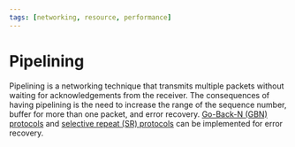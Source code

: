 ```yaml
---
tags: [networking, resource, performance]
---
```


# Pipelining

Pipelining is a networking technique that transmits multiple packets without
waiting for acknowledgements from the receiver. The consequences of having
pipelining is the need to increase the range of the sequence number, buffer for
more than one packet, and error recovery. [Go-Back-N (GBN) protocols](202303141912.md)
and [selective repeat (SR) protocols](202303211253.md) can be implemented for
error recovery.
